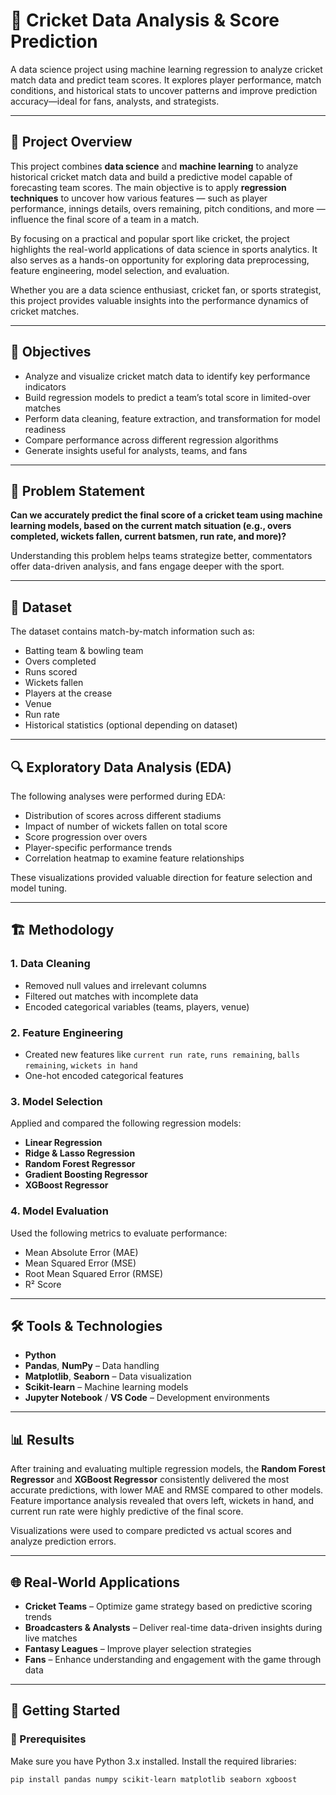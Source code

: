 # 🏏 Cricket Data Analysis & Score Prediction

A data science project using machine learning regression to analyze cricket match data and predict team scores. It explores player performance, match conditions, and historical stats to uncover patterns and improve prediction accuracy—ideal for fans, analysts, and strategists.

---

## 📌 Project Overview

This project combines **data science** and **machine learning** to analyze historical cricket match data and build a predictive model capable of forecasting team scores. The main objective is to apply **regression techniques** to uncover how various features — such as player performance, innings details, overs remaining, pitch conditions, and more — influence the final score of a team in a match.

By focusing on a practical and popular sport like cricket, the project highlights the real-world applications of data science in sports analytics. It also serves as a hands-on opportunity for exploring data preprocessing, feature engineering, model selection, and evaluation.

Whether you are a data science enthusiast, cricket fan, or sports strategist, this project provides valuable insights into the performance dynamics of cricket matches.

---

## 🎯 Objectives

- Analyze and visualize cricket match data to identify key performance indicators
- Build regression models to predict a team’s total score in limited-over matches
- Perform data cleaning, feature extraction, and transformation for model readiness
- Compare performance across different regression algorithms
- Generate insights useful for analysts, teams, and fans

---

## 🧠 Problem Statement

**Can we accurately predict the final score of a cricket team using machine learning models, based on the current match situation (e.g., overs completed, wickets fallen, current batsmen, run rate, and more)?**

Understanding this problem helps teams strategize better, commentators offer data-driven analysis, and fans engage deeper with the sport.

---

## 📂 Dataset

The dataset contains match-by-match information such as:

- Batting team & bowling team
- Overs completed
- Runs scored
- Wickets fallen
- Players at the crease
- Venue
- Run rate
- Historical statistics (optional depending on dataset)

---

## 🔍 Exploratory Data Analysis (EDA)

The following analyses were performed during EDA:

- Distribution of scores across different stadiums
- Impact of number of wickets fallen on total score
- Score progression over overs
- Player-specific performance trends
- Correlation heatmap to examine feature relationships

These visualizations provided valuable direction for feature selection and model tuning.

---

## 🏗️ Methodology

### 1. **Data Cleaning**
- Removed null values and irrelevant columns
- Filtered out matches with incomplete data
- Encoded categorical variables (teams, players, venue)

### 2. **Feature Engineering**
- Created new features like `current run rate`, `runs remaining`, `balls remaining`, `wickets in hand`
- One-hot encoded categorical features

### 3. **Model Selection**
Applied and compared the following regression models:

- **Linear Regression**
- **Ridge & Lasso Regression**
- **Random Forest Regressor**
- **Gradient Boosting Regressor**
- **XGBoost Regressor**

### 4. **Model Evaluation**
Used the following metrics to evaluate performance:

- Mean Absolute Error (MAE)
- Mean Squared Error (MSE)
- Root Mean Squared Error (RMSE)
- R² Score

---

## 🛠️ Tools & Technologies

- **Python**
- **Pandas**, **NumPy** – Data handling
- **Matplotlib**, **Seaborn** – Data visualization
- **Scikit-learn** – Machine learning models
- **Jupyter Notebook** / **VS Code** – Development environments

---

## 📊 Results

After training and evaluating multiple regression models, the **Random Forest Regressor** and **XGBoost Regressor** consistently delivered the most accurate predictions, with lower MAE and RMSE compared to other models. Feature importance analysis revealed that overs left, wickets in hand, and current run rate were highly predictive of the final score.

Visualizations were used to compare predicted vs actual scores and analyze prediction errors.

---

## 🌐 Real-World Applications

- **Cricket Teams** – Optimize game strategy based on predictive scoring trends
- **Broadcasters & Analysts** – Deliver real-time data-driven insights during live matches
- **Fantasy Leagues** – Improve player selection strategies
- **Fans** – Enhance understanding and engagement with the game through data

---

## 🚀 Getting Started

### 🔧 Prerequisites

Make sure you have Python 3.x installed. Install the required libraries:

```bash
pip install pandas numpy scikit-learn matplotlib seaborn xgboost




